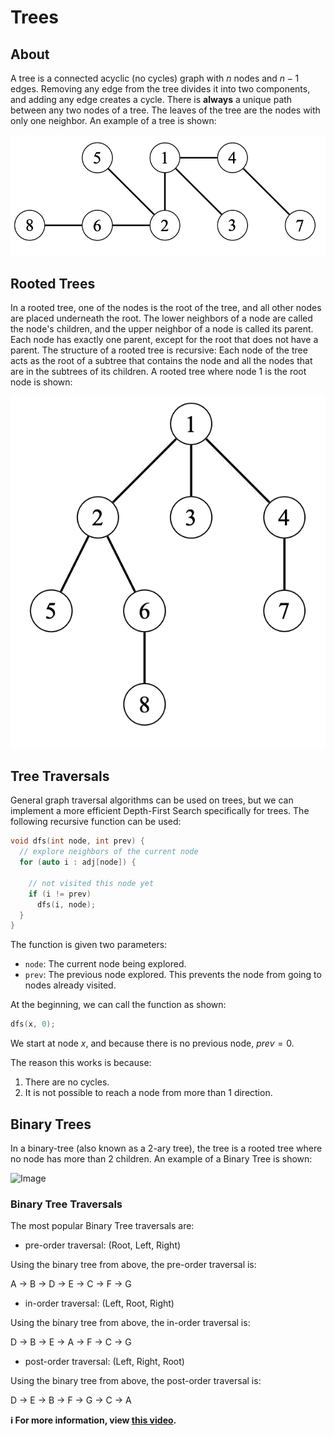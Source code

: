 # Trees

## About

A tree is a connected acyclic (no cycles) graph with $n$ nodes and $n - 1$ edges. Removing any edge from the tree divides it into two components, and adding any edge creates a cycle. There is **always** a unique path between any two nodes of a tree. The leaves of the tree are the nodes with only one neighbor. An example of a tree is shown:

![Image](../images/tree/tree.png)

## Rooted Trees

In a rooted tree, one of the nodes is the root of the tree, and all other nodes are placed underneath the root. The lower neighbors of a node are called the node's children, and the upper neighbor of a node is called its parent. Each node has exactly one parent, except for the root that does not have a parent. The structure of a rooted tree is recursive: Each node of the tree acts as the root of a subtree that contains the node and all the nodes that are in the subtrees of its children. A rooted tree where node $1$ is the root node is shown:

![Image](../images/tree/root-tree.png)

## Tree Traversals

General graph traversal algorithms can be used on trees, but we can implement a more efficient Depth-First Search specifically for trees. The following recursive function can be used:

```cpp
void dfs(int node, int prev) {
  // explore neighbors of the current node
  for (auto i : adj[node]) {

    // not visited this node yet
    if (i != prev)
      dfs(i, node);
  }
}
```

The function is given two parameters:

-   `node`: The current node being explored.
-   `prev`: The previous node explored. This prevents the node from going to nodes already visited.

At the beginning, we can call the function as shown:

```cpp
dfs(x, 0);
```

We start at node $x$, and because there is no previous node, $prev = 0$.

The reason this works is because:

1. There are no cycles.
2. It is not possible to reach a node from more than 1 direction.

## Binary Trees

In a binary-tree (also known as a $2$-ary tree), the tree is a rooted tree where no node has more than 2 children. An example of a Binary Tree is shown:

![Image](https://www.tutorialspoint.com/data_structures_algorithms/images/inorder_traversal.jpg)

### Binary Tree Traversals

The most popular Binary Tree traversals are:

-   pre-order traversal: (Root, Left, Right)

Using the binary tree from above, the pre-order traversal is:

A → B → D → E → C → F → G

-   in-order traversal: (Left, Root, Right)

Using the binary tree from above, the in-order traversal is:

D → B → E → A → F → C → G

-   post-order traversal: (Left, Right, Root)

Using the binary tree from above, the post-order traversal is:

D → E → B → F → G → C → A

**ℹ️ For more information, view [this video](https://www.udemy.com/course/graph-theory/learn/lecture/19824334#overview).**
